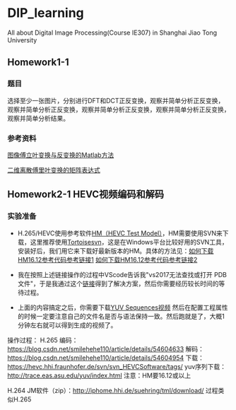 # DIP_learning
All about Digital Image Processing(Course IE307) in Shanghai Jiao Tong University

## Homework1-1
### 题目
选择至少一张图片，分别进行DFT和DCT正反变换，观察并简单分析正反变换，观察并简单分析正反变换，观察并简单分析正反变换，观察并简单分析正反变换，观察并简单分析结果。
### 参考资料
[图像傅立叶变换与反变换的Matlab方法](https://blog.csdn.net/u014030117/article/details/46389747)

[二维离散傅里叶变换的矩阵表达式](https://blog.csdn.net/revitalise/article/details/83118966)

## Homework2-1 HEVC视频编码和解码

### 实验准备
- H.265/HEVC使用参考软件[HM（HEVC Test Model）](https://hevc.hhi.fraunhofer.de/svn/svn_HEVCSoftware/tags/)，HM需要使用SVN来下载，这里推荐使用[Tortoisesvn](https://tortoisesvn.net/downloads.html)，这是在Windows平台比较好用的SVN工具，安装好后，我们用它来下载好最新版本的HM。具体的方法见：[如何下载HM16.12参考代码参考链接1](https://blog.csdn.net/liangjiubujiu/article/details/80597783)      [如何下载HM16.12参考代码参考链接2](https://blog.csdn.net/qq_21747841/article/details/73188782)

- 我在按照上述链接操作的过程中VScode告诉我"vs2017无法查找或打开 PDB 文件"，于是我通过这个[链接](https://blog.csdn.net/weixin_42731241/article/details/83070612)得到了解决方案，然后你需要经历较长时间的等待过程。

- 上面的内容搞定之后，你需要下载[YUV Sequences视频](http://trace.eas.asu.edu/yuv/index.html) 然后在配置工程属性的时候一定要注意自己的文件名是否与语法保持一致。然后跑就是了，大概1分钟左右就可以得到生成的视频了。





操作过程：
H.265
编码：https://blog.csdn.net/smilehehe110/article/details/54604633
解码：https://blog.csdn.net/smilehehe110/article/details/54604954
下载：https://hevc.hhi.fraunhofer.de/svn/svn_HEVCSoftware/tags/
yuv序列下载：http://trace.eas.asu.edu/yuv/index.html
注意：HM要16.12或以上

H.264
JM软件（zip）：http://iphome.hhi.de/suehring/tml/download/
过程类似H.265
